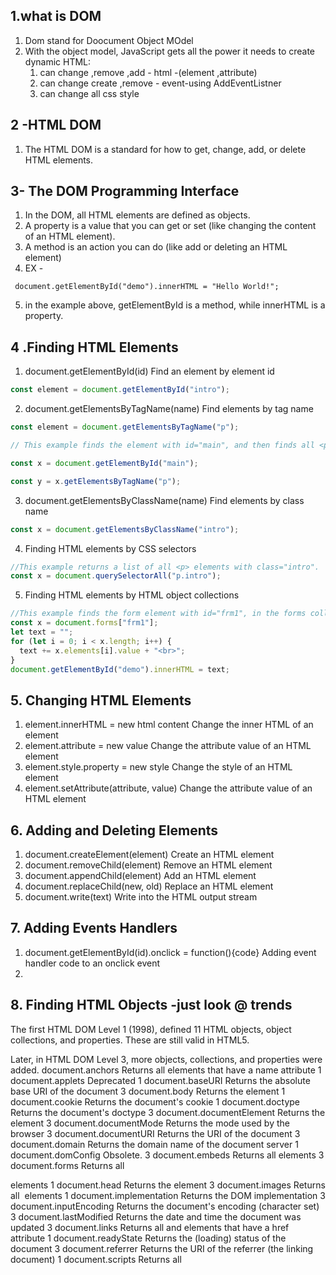 ## 1.what is DOM
1. Dom stand for Doocument Object MOdel
2. With the object model, JavaScript gets all the power it needs to create dynamic HTML:
    1. can change ,remove ,add - html -(element ,attribute)
    2. can change create ,remove - event-using AddEventListner
    3. can change all css style

## 2 -HTML DOM
1. The HTML DOM is a standard for how to get, change, add, or delete HTML elements.

## 3- The DOM Programming Interface
1. In the DOM, all HTML elements are defined as objects.
2. A property is a value that you can get or set (like changing the content of an HTML element).
3. A method is an action you can do (like add or deleting an HTML element)
4. EX -
```JS 
 document.getElementById("demo").innerHTML = "Hello World!";
```
5. in the example above, getElementById is a method, while innerHTML is a property. 


## 4 .Finding HTML Elements
1. document.getElementById(id)         	    Find an element by element id
```js
const element = document.getElementById("intro");
```
2. document.getElementsByTagName(name)	    Find elements by tag name
```js
const element = document.getElementsByTagName("p");

// This example finds the element with id="main", and then finds all <p> elements inside "main":

const x = document.getElementById("main");

const y = x.getElementsByTagName("p");
```
3. document.getElementsByClassName(name)	Find elements by class name
```js
const x = document.getElementsByClassName("intro");
```
4. Finding HTML elements by CSS selectors
```js
//This example returns a list of all <p> elements with class="intro".
const x = document.querySelectorAll("p.intro");

```

5. Finding HTML elements by HTML object collections
```js
//This example finds the form element with id="frm1", in the forms collection, and displays all element
const x = document.forms["frm1"];
let text = "";
for (let i = 0; i < x.length; i++) {
  text += x.elements[i].value + "<br>";
}
document.getElementById("demo").innerHTML = text;

```

## 5. Changing HTML Elements
1. element.innerHTML =  new html content	Change the inner HTML of an element
2. element.attribute = new value	        Change the attribute value of an HTML element
3. element.style.property = new style	    Change the style of an HTML element
4. element.setAttribute(attribute, value)	Change the attribute value of an HTML element

## 6. Adding and Deleting Elements
1. document.createElement(element)	  Create an HTML element
2. document.removeChild(element)	  Remove an HTML element
3. document.appendChild(element)	  Add an HTML element
4. document.replaceChild(new, old)	  Replace an HTML element
5. document.write(text)	          Write into the HTML output stream

## 7. Adding Events Handlers
1. document.getElementById(id).onclick = function(){code}	 Adding event handler code to an onclick event
2. 

## 8. Finding HTML Objects -just look @ trends
The first HTML DOM Level 1 (1998), defined 11 HTML objects, object collections, and properties. These are still valid in HTML5.

Later, in HTML DOM Level 3, more objects, collections, and properties were added.
document.anchors	Returns all <a> elements that have a name attribute	1
document.applets	Deprecated	1
document.baseURI	Returns the absolute base URI of the document	3
document.body	Returns the <body> element	1
document.cookie	Returns the document's cookie	1
document.doctype	Returns the document's doctype	3
document.documentElement	Returns the <html> element	3
document.documentMode	Returns the mode used by the browser	3
document.documentURI	Returns the URI of the document	3
document.domain	Returns the domain name of the document server	1
document.domConfig	Obsolete.	3
document.embeds	Returns all <embed> elements	3
document.forms	Returns all <form> elements	1
document.head	Returns the <head> element	3
document.images	Returns all <img> elements	1
document.implementation	Returns the DOM implementation	3
document.inputEncoding	Returns the document's encoding (character set)	3
document.lastModified	Returns the date and time the document was updated	3
document.links	Returns all <area> and <a> elements that have a href attribute	1
document.readyState	Returns the (loading) status of the document	3
document.referrer	Returns the URI of the referrer (the linking document)	1
document.scripts	Returns all <script> elements	3
document.strictErrorChecking	Returns if error checking is enforced	3
document.title	Returns the <title> element	1
document.URL	Returns the complete URL of the document	1

## 9. Changing HTML Content
1. The HTML DOM allows JavaScript to change the content of HTML elements.
2. To change the content of an HTML element, use this syntax:
    1. document.getElementById(id).innerHTML = new HTML
```js
<html>
<body>

<p id="p1">Hello World!</p>

<script>
document.getElementById("p1").innerHTML = "New text!";
</script>

</body>
</html>

```

## 10.Changing the Value of an Attribute
1. To change the value of an HTML attribute, use this syntax:
    1. document.getElementById(id).attribute = new value
```js
<!DOCTYPE html>
<html>
<body>

<img id="myImage" src="smiley.gif">

<script>
document.getElementById("myImage").src = "landscape.jpg";
</script>

</body>
</html>
```

## 11. JavaScript Form Validation

```html
<form name="myForm" action="/action_page.php" onsubmit="return validateForm()" method="post">
Name: <input type="text" name="fname">
<input type="submit" value="Submit">
</form>
```
```js
function validateForm() {
  let x = document.forms["myForm"]["fname"].value;
  if (x == "") {
    alert("Name must be filled out");
    return false;
  }
}
```

## 12 JavaScript Can Validate Numeric Input
```js
<!DOCTYPE html>
<html>
<body>

<h2>JavaScript Validation</h2>

<p>Please input a number between 1 and 10:</p>

<input id="numb">

<button type="button" onclick="myFunction()">Submit</button>

<p id="demo"></p>

<script>
function myFunction() {
  // Get the value of the input field with id="numb"
  let x = document.getElementById("numb").value;
  // If x is Not a Number or less than one or greater than 10
  let text;
  if (isNaN(x) || x < 1 || x > 10) {
    text = "Input not valid";
  } else {
    text = "Input OK";
  }
  document.getElementById("demo").innerHTML = text;
}
</script>

</body>
</html> 

```

## 13. Changing HTML Style
```js
<html>
<body>

<p id="p2">Hello World!</p>

<script>
document.getElementById("p2").style.color = "blue";
</script>

</body>
</html>

```

## 13. Event Listner
```js
element.addEventListener("click", myFunction);

function myFunction() {
  alert ("Hello World!");
}
```
1. The addEventListener() method allows you to **add many events to the same element**, without overwriting existing events:
```js
element.addEventListener("click", myFunction);
element.addEventListener("click", mySecondFunction);
```
2. You can add events of different types to the same element:
```js
element.addEventListener("mouseover", myFunction);
element.addEventListener("click", mySecondFunction);
element.addEventListener("mouseout", myThirdFunction);
```

## 14. Event Bubbling and capturing
1. bubbling the inner most element's event is handled first and then the outer: the <p> element's click event is handled first, then the <div> element's click event.

2. capturing the outer most element's event is handled first and then the inner: the <div> element's click event will be handled first, then the <p> element's click event.

3. With the addEventListener() method you can specify the propagation type by using the "useCapture" parameter:
    1. addEventListener(event, function, useCapture);

4. The default value is false, which will use the bubbling propagation, when the value is set to true, the event uses the capturing propagation.

```js
document.getElementById("myP").addEventListener("click", myFunction, true);
document.getElementById("myDiv").addEventListener("click", myFunction, true);
```
## 15. The removeEventListener() method
1. The removeEventListener() method removes event handlers that have been attached with the addEventListener() method:
    1. element.removeEventListener("mousemove", myFunction);

